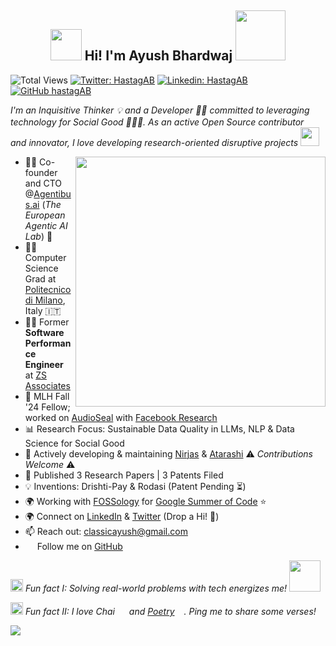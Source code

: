 <h2 align="center"><img src="https://media.giphy.com/media/hvRJCLFzcasrR4ia7z/giphy.gif" width="50"> Hi! I'm Ayush Bhardwaj <img src="https://i.pinimg.com/originals/8a/a4/59/8aa4595fb24b6ed585dddac4622b2445.gif" width="80"></h2>

![Total Views](https://views.whatilearened.today/views/github/hastagAB/hastagAB.svg)
[![Twitter: HastagAB](https://img.shields.io/twitter/follow/HastagAB?style=social)](https://twitter.com/HastagAB)
[![Linkedin: HastagAB](https://img.shields.io/badge/-hastagab-blue?style=flat-square&logo=Linkedin&logoColor=white&link=https://www.linkedin.com/in/hastagab/)](https://www.linkedin.com/in/hastagab/)
[![GitHub hastagAB](https://img.shields.io/github/followers/hastagAB?label=follow&style=social)](https://github.com/hastagAB)

*I'm an Inquisitive Thinker :bulb: and a Developer 👨‍💻 committed to leveraging technology for Social Good 🧑‍🤝‍🧑. As an active Open Source contributor <img src="https://media.giphy.com/media/dxn6fRlTIShoeBr69N/giphy.gif" width="15"> and innovator, I love developing research-oriented disruptive projects <img src="https://www.georgiancollege.ca/wp-content/uploads/lightbulb.gif" width="30">*

<img align='right' src="https://thumbs.gfycat.com/EvilNextDevilfish-size_restricted.gif" width="400">

- 👨‍💻 Co-founder and CTO @[Agentibus.ai](https://www.agentibus.ai/) (_The European Agentic AI Lab_) 🚀
- 👨‍🎓 Computer Science Grad at [Politecnico di Milano](https://www.polimi.it/), Italy 🇮🇹
- 👨‍💻 Former **Software Performance Engineer** at [ZS Associates](https://www.zs.com/)
- 💼 MLH Fall '24 Fellow; worked on [AudioSeal](https://github.com/facebookresearch/AudioSeal) with [Facebook Research](https://github.com/facebookresearch)
- 📊 Research Focus: Sustainable Data Quality in LLMs, NLP & Data Science for Social Good
- 🚀 Actively developing & maintaining [Nirjas](https://github.com/fossology/Nirjas) & [Atarashi](https://github.com/fossology/atarashi) :warning: *Contributions Welcome* :warning:
- 📝 Published 3 Research Papers | 3 Patents Filed
- 💡 Inventions: Drishti-Pay & Rodasi (Patent Pending :hourglass_flowing_sand:)
- 🌍 Working with [FOSSology](https://github.com/fossology) for [Google Summer of Code](https://fossology.github.io/gsoc/) ⭐
- 🌍 Connect on [LinkedIn](https://www.linkedin.com/in/hastagab/) & [Twitter](https://twitter.com/HastagAB) (Drop a Hi! :wave:)
- 📫 Reach out: [classicayush@gmail.com](mailto:classicayush@gmail.com)
- <img src="https://media.giphy.com/media/d9IfL7seBexHLct75B/giphy.gif" width="15"> Follow me on [GitHub](https://github.com/hastagAB)

<img src="https://media.giphy.com/media/l4FGDXzlX3p5U9zJS/giphy.gif" width="20"> *Fun fact I: Solving real-world problems with tech energizes me!* <img src="https://ayfaatechnology.com/wp-content/themes/ayfaa-theme/ayfaa/images/home.gif" width="50">

<img src="https://media.giphy.com/media/l4FGDXzlX3p5U9zJS/giphy.gif" width="20"> *Fun fact II: I love Chai <img src="https://cdn.pixabay.com/photo/2019/12/06/04/03/tea-4676561_960_720.png" width="15"> and <a href="https://www.instagram.com/sirhastagab">Poetry</a><img src="https://next3-assets.s3.amazonaws.com/journeys/18/description_backgrounds-1423860386-writing_intro.gif" width="15">. Ping me to share some verses!*

[![](https://img.shields.io/badge/Made%20With%20❤️%20By-HastagAB-red)](https://github.com/hastagAB)
